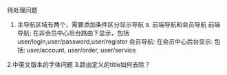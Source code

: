 待处理问题
1. 主导航区域有两个，需要添加条件区分显示导航
  a. 前端导航和会员导航
    前端导航: 在非会员中心后台路由下显示，包括user/login,user/password,user/register
    会员导航: 在会员中心后台显示: 包括: user/account, user/order, user/service

2.中英文版本的字体问题
3.路由定义的title如何去除？
